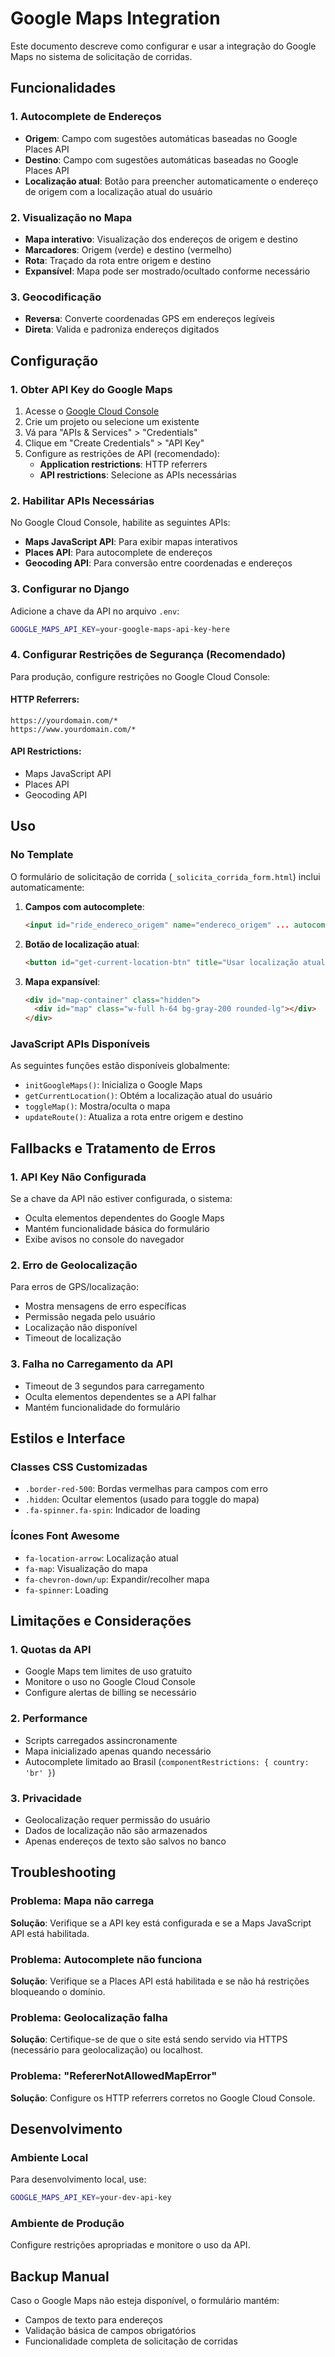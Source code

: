 # Google Maps Integration

Este documento descreve como configurar e usar a integração do Google Maps no sistema de solicitação de corridas.

## Funcionalidades

### 1. Autocomplete de Endereços
- **Origem**: Campo com sugestões automáticas baseadas no Google Places API
- **Destino**: Campo com sugestões automáticas baseadas no Google Places API
- **Localização atual**: Botão para preencher automaticamente o endereço de origem com a localização atual do usuário

### 2. Visualização no Mapa
- **Mapa interativo**: Visualização dos endereços de origem e destino
- **Marcadores**: Origem (verde) e destino (vermelho)
- **Rota**: Traçado da rota entre origem e destino
- **Expansível**: Mapa pode ser mostrado/ocultado conforme necessário

### 3. Geocodificação
- **Reversa**: Converte coordenadas GPS em endereços legíveis
- **Direta**: Valida e padroniza endereços digitados

## Configuração

### 1. Obter API Key do Google Maps

1. Acesse o [Google Cloud Console](https://console.cloud.google.com/)
2. Crie um projeto ou selecione um existente
3. Vá para "APIs & Services" > "Credentials"
4. Clique em "Create Credentials" > "API Key"
5. Configure as restrições de API (recomendado):
   - **Application restrictions**: HTTP referrers
   - **API restrictions**: Selecione as APIs necessárias

### 2. Habilitar APIs Necessárias

No Google Cloud Console, habilite as seguintes APIs:

- **Maps JavaScript API**: Para exibir mapas interativos
- **Places API**: Para autocomplete de endereços
- **Geocoding API**: Para conversão entre coordenadas e endereços

### 3. Configurar no Django

Adicione a chave da API no arquivo `.env`:

```bash
GOOGLE_MAPS_API_KEY=your-google-maps-api-key-here
```

### 4. Configurar Restrições de Segurança (Recomendado)

Para produção, configure restrições no Google Cloud Console:

#### HTTP Referrers:
```
https://yourdomain.com/*
https://www.yourdomain.com/*
```

#### API Restrictions:
- Maps JavaScript API
- Places API
- Geocoding API

## Uso

### No Template
O formulário de solicitação de corrida (`_solicita_corrida_form.html`) inclui automaticamente:

1. **Campos com autocomplete**:
   ```html
   <input id="ride_endereco_origem" name="endereco_origem" ... autocomplete="off" />
   ```

2. **Botão de localização atual**:
   ```html
   <button id="get-current-location-btn" title="Usar localização atual">
   ```

3. **Mapa expansível**:
   ```html
   <div id="map-container" class="hidden">
     <div id="map" class="w-full h-64 bg-gray-200 rounded-lg"></div>
   </div>
   ```

### JavaScript APIs Disponíveis

As seguintes funções estão disponíveis globalmente:

- `initGoogleMaps()`: Inicializa o Google Maps
- `getCurrentLocation()`: Obtém a localização atual do usuário
- `toggleMap()`: Mostra/oculta o mapa
- `updateRoute()`: Atualiza a rota entre origem e destino

## Fallbacks e Tratamento de Erros

### 1. API Key Não Configurada
Se a chave da API não estiver configurada, o sistema:
- Oculta elementos dependentes do Google Maps
- Mantém funcionalidade básica do formulário
- Exibe avisos no console do navegador

### 2. Erro de Geolocalização
Para erros de GPS/localização:
- Mostra mensagens de erro específicas
- Permissão negada pelo usuário
- Localização não disponível
- Timeout de localização

### 3. Falha no Carregamento da API
- Timeout de 3 segundos para carregamento
- Oculta elementos dependentes se a API falhar
- Mantém funcionalidade do formulário

## Estilos e Interface

### Classes CSS Customizadas
- `.border-red-500`: Bordas vermelhas para campos com erro
- `.hidden`: Ocultar elementos (usado para toggle do mapa)
- `.fa-spinner.fa-spin`: Indicador de loading

### Ícones Font Awesome
- `fa-location-arrow`: Localização atual
- `fa-map`: Visualização do mapa
- `fa-chevron-down/up`: Expandir/recolher mapa
- `fa-spinner`: Loading

## Limitações e Considerações

### 1. Quotas da API
- Google Maps tem limites de uso gratuito
- Monitore o uso no Google Cloud Console
- Configure alertas de billing se necessário

### 2. Performance
- Scripts carregados assincronamente
- Mapa inicializado apenas quando necessário
- Autocomplete limitado ao Brasil (`componentRestrictions: { country: 'br' }`)

### 3. Privacidade
- Geolocalização requer permissão do usuário
- Dados de localização não são armazenados
- Apenas endereços de texto são salvos no banco

## Troubleshooting

### Problema: Mapa não carrega
**Solução**: Verifique se a API key está configurada e se a Maps JavaScript API está habilitada.

### Problema: Autocomplete não funciona
**Solução**: Verifique se a Places API está habilitada e se não há restrições bloqueando o domínio.

### Problema: Geolocalização falha
**Solução**: Certifique-se de que o site está sendo servido via HTTPS (necessário para geolocalização) ou localhost.

### Problema: "RefererNotAllowedMapError"
**Solução**: Configure os HTTP referrers corretos no Google Cloud Console.

## Desenvolvimento

### Ambiente Local
Para desenvolvimento local, use:
```bash
GOOGLE_MAPS_API_KEY=your-dev-api-key
```

### Ambiente de Produção
Configure restrições apropriadas e monitore o uso da API.

## Backup Manual
Caso o Google Maps não esteja disponível, o formulário mantém:
- Campos de texto para endereços
- Validação básica de campos obrigatórios
- Funcionalidade completa de solicitação de corridas